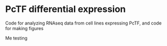 # PcTF differential expression
Code for analyzing RNAseq data from cell lines expressing PcTF, and code for making figures


Me testing
